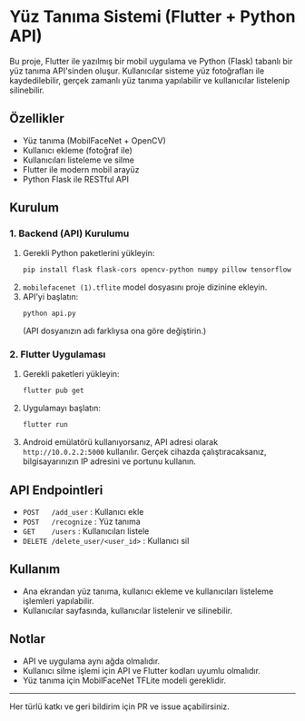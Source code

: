 # Yüz Tanıma Sistemi (Flutter + Python API)

Bu proje, Flutter ile yazılmış bir mobil uygulama ve Python (Flask) tabanlı bir yüz tanıma API'sinden oluşur. Kullanıcılar sisteme yüz fotoğrafları ile kaydedilebilir, gerçek zamanlı yüz tanıma yapılabilir ve kullanıcılar listelenip silinebilir.

## Özellikler
- Yüz tanıma (MobilFaceNet + OpenCV)
- Kullanıcı ekleme (fotoğraf ile)
- Kullanıcıları listeleme ve silme
- Flutter ile modern mobil arayüz
- Python Flask ile RESTful API

## Kurulum

### 1. Backend (API) Kurulumu
1. Gerekli Python paketlerini yükleyin:
   ```bash
   pip install flask flask-cors opencv-python numpy pillow tensorflow
   ```
2. `mobilefacenet (1).tflite` model dosyasını proje dizinine ekleyin.
3. API'yi başlatın:
   ```bash
   python api.py
   ```
   (API dosyanızın adı farklıysa ona göre değiştirin.)

### 2. Flutter Uygulaması
1. Gerekli paketleri yükleyin:
   ```bash
   flutter pub get
   ```
2. Uygulamayı başlatın:
   ```bash
   flutter run
   ```
3. Android emülatörü kullanıyorsanız, API adresi olarak `http://10.0.2.2:5000` kullanılır. Gerçek cihazda çalıştıracaksanız, bilgisayarınızın IP adresini ve portunu kullanın.

## API Endpointleri
- `POST   /add_user`      : Kullanıcı ekle
- `POST   /recognize`     : Yüz tanıma
- `GET    /users`         : Kullanıcıları listele
- `DELETE /delete_user/<user_id>` : Kullanıcı sil

## Kullanım
- Ana ekrandan yüz tanıma, kullanıcı ekleme ve kullanıcıları listeleme işlemleri yapılabilir.
- Kullanıcılar sayfasında, kullanıcılar listelenir ve silinebilir.

## Notlar
- API ve uygulama aynı ağda olmalıdır.
- Kullanıcı silme işlemi için API ve Flutter kodları uyumlu olmalıdır.
- Yüz tanıma için MobilFaceNet TFLite modeli gereklidir.

---

Her türlü katkı ve geri bildirim için PR ve issue açabilirsiniz.
